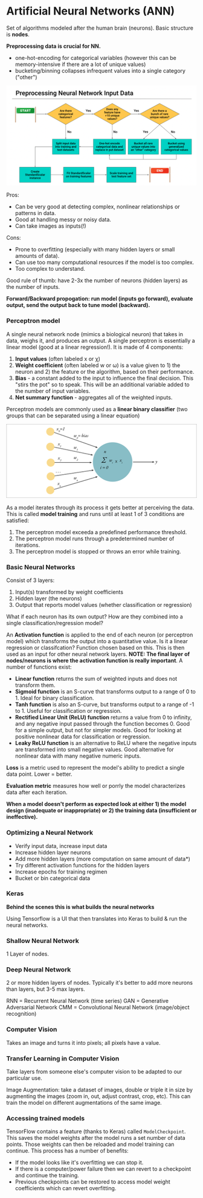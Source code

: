 # Artificial Neural Networks (ANN)

Set of algorithms modeled after the human brain (neurons). Basic structure is **nodes**.

**Preprocessing data is crucial for NN.**
- one-hot-encoding for categorical variables (however this can be memory-intensive if there are a lot of unique values)
- bucketing/binning collapses infrequent values into a single category ("other")

![preprocessing](https://github.com/conorwhanson/coding_reference/blob/main/Neural_Networks/resources/preprocessing_for_ML.png)

Pros:
- Can be very good at detecting complex, nonlinear relationships or patterns in data.
- Good at handling messy or noisy data.
- Can take images as inputs(!)

Cons:
- Prone to overfitting (especially with many hidden layers or small amounts of data).
- Can use too many computational resources if the model is too complex.
- Too complex to understand.

Good rule of thumb: have 2-3x the number of neurons (hidden layers) as the number of inputs.

**Forward/Backward propogation: run model (inputs go forward), evaluate output, send the output back to tune model (backward).**

### Perceptron model

A single neural network node (mimics a biological neuron) that takes in data, weighs it, and produces an output. A single perceptron is essentially a linear model (good at a linear regression!). It is made of 4 components:

1. **Input values** (often labeled x or χ)
2. **Weight coefficient** (often labeled w or ω) is a value given to 1) the neuron and 2) the feature or the algorithm, based on their performance.
3. **Bias** - a constant added to the input to influence the final decision. This "stirs the pot" so to speak. This will be an additional variable added to the number of input variables.
4. **Net summary function** - aggregates all of the weighted inputs.

Perceptron models are commonly used as a **linear binary classifier** (two groups that can be separated using a linear equation)

![perceptron_model](https://github.com/conorwhanson/coding_reference/blob/main/Neural_Networks/resources/perceptron_model.png)

As a model iterates through its process it gets better at perceiving the data. This is called **model training** and runs until at least 1 of 3 conditions are satisfied:
1. The perceptron model exceeda a predefined performance threshold.
2. The perceptron model runs through a predetermined number of iterations.
3. The perceptron model is stopped or throws an error while training.

### Basic Neural Networks

Consist of 3 layers:
1. Input(s) transformed by weight coefficients
2. Hidden layer (the neurons)
3. Output that reports model values (whether classification or regression)

What if each neuron has its own output? How are they combined into a single classification/regression model?

An **Activation function** is applied to the end of each neuron (or perceptron model) which transforms the output into a quantitative value. Is it a linear regression or classifcation? Function chosen based on this. This is then used as an input for other neural network layers. **NOTE: The final layer of nodes/neurons is where the activation function is really important**. A number of functions exist:

- **Linear function** returns the sum of weighted inputs and does not transform them.
- **Sigmoid function** is an S-curve that transforms output to a range of 0 to 1. Ideal for binary classification.
- **Tanh function** is also an S-curve, but transforms output to a range of -1 to 1. Useful for classification or regression.
- **Rectified Linear Unit (ReLU) function** returns a value from 0 to infinity, and any negative input passed through the function becomes 0. Good for a simple output, but not for simpler models. Good for looking at positive nonlinear data for classification or regression.
- **Leaky ReLU function** is an alternative to ReLU where the negative inputs are transformed into small negative values. Good alternative for nonlinear data with many negative numeric inputs.

**Loss** is a metric used to represent the model's ability to predict a single data point. Lower = better.

**Evaluation metric** measures how well or porrly the model characterizes data after each iteration.

**When a model doesn't perform as expected look at either 1) the model design (inadequate or inappropriate) or 2) the training data (insufficient or ineffective).**

### Optimizing a Neural Network
- Verify input data, increase input data
- Increase hidden layer neurons
- Add more hidden layers (more computation on same amount of data*)
- Try different activation functions for the hidden layers
- Increase epochs for training regimen
- Bucket or bin categorical data

### Keras

**Behind the scenes this is what builds the neural networks**

Using Tensorflow is a UI that then translates into Keras to build & run the neural networks.

### Shallow Neural Network
1 Layer of nodes.

### Deep Neural Network
2 or more hidden layers of nodes.
Typically it's better to add more neurons than layers, but 3-5 max layers.

RNN = Recurrent Neural Network (time series)
GAN = Generative Adversarial Network
CMM = Convolutional Neural Network (image/object recognition)

### Computer Vision
Takes an image and turns it into pixels; all pixels have a value.

### Transfer Learning in Computer Vision
Take layers from someone else's computer vision to be adapted to our particular use.

Image Augmentation: take a dataset of images, double or triple it in size by augmenting the images (zoom in, out, adjust contrast, crop, etc). This can train the model on different augmentations of the same image.

### Accessing trained models
TensorFlow contains a feature (thanks to Keras) called `ModelCheckpoint`. This saves the model weights after the model runs a set number of data points. Those weights can then be reloaded and model training can continue. This process has a number of benefits:
- If the model looks like it's overfitting we can stop it.
- If there is a computer/power failure then we can revert to a checkpoint and continue the training.
- Previous checkpoints can be restored to access model weight coefficients which can revert overfitting.